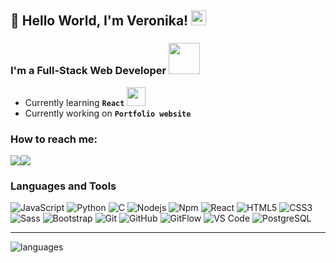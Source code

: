 ## 👋 Hello World, I'm Veronika! <img src="https://github.com/TheDudeThatCode/TheDudeThatCode/blob/master/Assets/Earth.gif" width="24px">

### I'm a Full-Stack Web Developer <img src="https://media.giphy.com/media/VgCDAzcKvsR6OM0uWg/giphy.gif" width="50"> 
- Currently learning **`React`** <img src="https://media.giphy.com/media/WUlplcMpOCEmTGBtBW/giphy.gif" width="30"><br/>
- Currently working on **`Portfolio website`**
 ### How to reach me:
<p><a href="https://www.linkedin.com/in/vfatikhova/"><img src="https://img.icons8.com/fluency/48/000000/linkedin.png"/></a><a href="mailto:nikafatikfova@gmail.com"><img src="https://img.icons8.com/color/48/000000/gmail-new.png"/></a></p>

### Languages and Tools
![JavaScript](https://img.shields.io/badge/-JavaScript-%23F7DF1C?style=flat-square&logo=javascript&logoColor=000000&labelColor=%23F7DF1C&color=%23FFCE5A)
![Python](http://img.shields.io/badge/-Python-3776AB?style=flat-square&logo=python&logoColor=ffffff)
![C](http://img.shields.io/badge/-C-A8B9CC?style=flat-square&logo=c&logoColor=ffffff)
![Nodejs](https://img.shields.io/badge/-Nodejs-339933?style=flat-square&logo=Node.js&logoColor=ffffff)
![Npm](https://img.shields.io/badge/-npm-CB3837?style=flat-square&logo=npm)
![React](https://img.shields.io/badge/-React-61DAFB?style=flat-square&logo=react&logoColor=ffffff)
![HTML5](https://img.shields.io/badge/-HTML5-%23E44D27?style=flat-square&logo=html5&logoColor=ffffff)
![CSS3](https://img.shields.io/badge/-CSS3-%231572B6?style=flat-square&logo=css3)
![Sass](https://img.shields.io/badge/-Sass-%23CC6699?style=flat-square&logo=sass&logoColor=ffffff)
![Bootstrap](https://img.shields.io/badge/-Bootstrap-563D7C?style=flat-square&logo=Bootstrap)
![Git](https://img.shields.io/badge/-Git-%23F05032?style=flat-square&logo=git&logoColor=%23ffffff)
![GitHub](https://img.shields.io/badge/-GitHub-181717?style=flat-square&logo=github)
![GitFlow](https://img.shields.io/badge/-gitflow-05a698?&logo=git)
![VS Code](http://img.shields.io/badge/-VS%20Code-007ACC?style=flat-square&logo=visual-studio-code&logoColor=ffffff)
![PostgreSQL](https://img.shields.io/badge/-PostgreSQL-336791?style=flat-square&logo=postgresql)

---

![languages](https://github-readme-stats.vercel.app/api/top-langs/?username=nikaffa&layout=compact)
